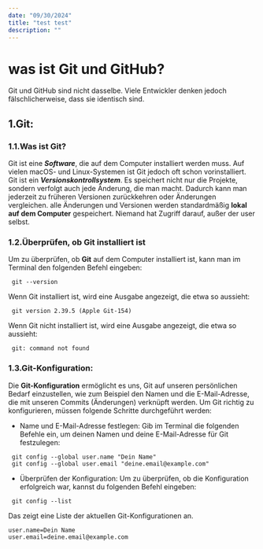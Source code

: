 ```yaml
---
date: "09/30/2024"
title: "test test"
description: ""
---
```

# was ist Git und GitHub?

Git und GitHub sind nicht dasselbe. Viele Entwickler denken jedoch fälschlicherweise, dass sie identisch sind. 
## 1.Git:
### 1.1.Was ist Git?

Git ist eine ***Software***, die auf dem Computer installiert werden muss. Auf vielen macOS- und Linux-Systemen ist Git jedoch oft schon vorinstalliert. 
Git ist ein ***Versionskontrollsystem***. Es speichert nicht nur die Projekte, sondern verfolgt auch jede Änderung, die man macht. Dadurch kann man jederzeit zu früheren Versionen zurückkehren oder Änderungen vergleichen.
alle Änderungen und Versionen werden  standardmäßig **lokal auf dem Computer** gespeichert. Niemand hat Zugriff darauf, außer der user selbst.

### 1.2.Überprüfen, ob Git installiert ist

Um zu überprüfen, ob **Git** auf dem Computer installiert ist, kann man im Terminal den folgenden Befehl eingeben:

```shell
 git --version
```

Wenn Git installiert ist, wird eine Ausgabe angezeigt, die etwa so aussieht:

```shell
 git version 2.39.5 (Apple Git-154)
```

Wenn Git nicht installiert ist, wird eine Ausgabe angezeigt, die etwa so aussieht:

```shell
 git: command not found
```

### 1.3.Git-Konfiguration:

Die **Git-Konfiguration** ermöglicht es uns, Git auf unseren persönlichen Bedarf einzustellen, wie zum Beispiel den Namen und die E-Mail-Adresse, die mit unseren Commits (Änderungen) verknüpft werden. Um Git richtig zu konfigurieren, müssen folgende Schritte durchgeführt werden:

- Name und E-Mail-Adresse festlegen:
Gib im Terminal die folgenden Befehle ein, um deinen Namen und deine E-Mail-Adresse für Git festzulegen:

```shell
 git config --global user.name "Dein Name"
 git config --global user.email "deine.email@example.com"
```

- Überprüfen der Konfiguration:
Um zu überprüfen, ob die Konfiguration erfolgreich war, kannst du folgenden Befehl eingeben:

```shell
 git config --list
```

Das zeigt eine Liste der aktuellen Git-Konfigurationen an.

```shell
user.name=Dein Name
user.email=deine.email@example.com
```
